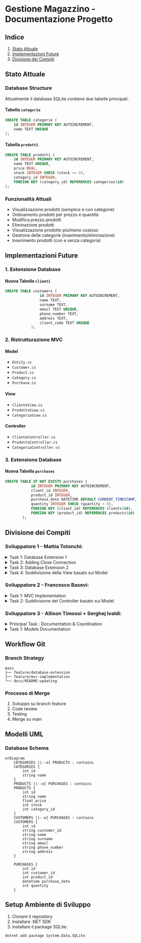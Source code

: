 # Gestione Magazzino - Documentazione Progetto

## Indice
1. [Stato Attuale](#stato-attuale)
2. [Implementazioni Future](#implementazioni-future)
3. [Divisione dei Compiti](#divisione-dei-compiti)

## Stato Attuale

### Database Structure
Attualmente il database SQLite contiene due tabelle principali:

#### Tabella `categorie`
```sql
CREATE TABLE categorie (
    id INTEGER PRIMARY KEY AUTOINCREMENT, 
    name TEXT UNIQUE
);
```

#### Tabella `prodotti`
```sql
CREATE TABLE prodotti (
    id INTEGER PRIMARY KEY AUTOINCREMENT, 
    name TEXT UNIQUE, 
    price REAL, 
    stock INTEGER CHECK (stock >= 0), 
    category_id INTEGER, 
    FOREIGN KEY (category_id) REFERENCES categories(id)
);
```

### Funzionalità Attuali
- Visualizzazione prodotti (semplice e con categorie)
- Ordinamento prodotti per prezzo e quantità
- Modifica prezzo prodotti
- Eliminazione prodotti
- Visualizzazione prodotto più/meno costoso
- Gestione delle categorie (inserimento/eliminazione)
- Inserimento prodotti (con e senza categoria)

## Implementazioni Future

### 1. Estensione Database
#### Nuova Tabella `clienti`
```sql
CREATE TABLE customers (
                id INTEGER PRIMARY KEY AUTOINCREMENT, 
                name TEXT, 
                surname TEXT, 
                email TEXT UNIQUE, 
                phone_number TEXT, 
                address TEXT, 
                client_code TEXT UNIQUE
            );
```

### 2. Ristrutturazione MVC
#### Model
- `Entity.cs`
- `Customer.cs`
- `Product.cs`
- `Category.cs`
- `Purchase.cs`

#### View
- `ClienteView.cs`
- `ProdottoView.cs`
- `CategoriaView.cs`

#### Controller
- `ClienteController.cs`
- `ProdottoController.cs`
- `CategoriaController.cs`

### 3. Estensione Database
#### Nuova Tabella `purchases`
```sql
CREATE TABLE IF NOT EXISTS purchases (
            id INTEGER PRIMARY KEY AUTOINCREMENT, 
            client_id INTEGER, 
            product_id INTEGER, 
            purchase_date DATETIME DEFAULT CURRENT_TIMESTAMP, 
            quantity INTEGER CHECK (quantity > 0),
            FOREIGN KEY (client_id) REFERENCES clients(id), 
            FOREIGN KEY (product_id) REFERENCES products(id)
        );
```
## Divisione dei Compiti

### Sviluppatore 1 - Mattia Totonchi: 

<details>
<summary>Task 1: Database Extension 1</summary>

**Branch**: `feature/creazione tabella clienti`
- [x] Creazione tabella `clienti`
- [x]  Test integrità database

</details>

<details>
<summary>Task 2: Adding Close Connection </summary>

- [x] Implementazione della chiusura della connessione al database
</details>

<details>
<summary>Task 3: Database Extension 2</summary>

**Branch**: `feature/creazione tabella acquisti`
- [x] Creazione tabella `purchases`
- [x] Implementazione delle relazioni necessarie
- [x] Test integrità database
- [x] Refactor del Database: spostamento da Program.cs a Database.cs
</details>

<details>
<summary>Task 4: Suddivisione della View basato sui Model</summary>

- [ ] `CustomerView.cs`: nuova view per `Customer`
- [ ] `ProductView.cs`: nuova view per `Product`
- [ ] `PurchaseView.cs`: nuova view per `Purchase`
</details>

### Sviluppatore 2 - Francesco Basevi: 
<details>
<summary>Task 1: MVC Implementation</summary>

**Branch**: `feature/mvc-implementation`

- [x] Ristrutturazione del codice esistente in pattern MVC
- [x] Traduzione del progetto originale da Italiano a Inglese
</details>

<details>
<summary>Task 2: Suddivisione del Controller basato sui Model</summary>

**Branch**: `???`

- [ ] `CustomerController.cs`: nuovo controller per `Customer`
- [ ] `ProductController.cs.cs`: nuovo controller per `Product`
- [ ] `PurchaseController.cs`: nuovo controller per `Purchase`
</details>

### Sviluppatore 3 - Allison Timossi + Serghej Ivaldi: 

<details>
<summary>Principal Task : Documentation & Coordination </summary>

**Branch**: `README-updating`

- Supervisione generale del progetto
- Mantenimento README.md **ad ogni implementazione**
- Coordinamento merge requests
</details>

<details>
<summary>Task 1: Models Documentation</summary>

**Branch**: `feature/modelName-model`
    - [x] Entity.cs
    - [x] Customer.cs
    - [x] Product.cs
    - [x] Purchase.cs

</details>

## Workflow Git

### Branch Strategy
```
main
├── feature/database-extension
├── feature/mvc-implementation
└── docs/README-updating
```

### Processo di Merge
1. Sviluppo su branch feature
2. Code review
3. Testing
4. Merge su main

## Modelli UML

### Database Schema
```mermaid
erDiagram
    CATEGORIES ||--o{ PRODUCTS : contains
    CATEGORIES {
        int id
        string name
    }
    PRODUCTS ||--o{ PURCHASES : contains
    PRODUCTS {
        int id
        string name
        float price
        int stock
        int category_id
    }
    CUSTOMERS ||--o{ PURCHASES : contains
    CUSTOMERS {
        int id
        string customer_id
        string name
        string surname
        string email
        string phone_number
        string address
    }
    
    PURCHASES {
        int id
        int customer_id
        int product_id
        datetime purchase_date
        int quantity
    }
```


## Setup Ambiente di Sviluppo
1. Clonare il repository
2. Installare .NET SDK
3. Installare il package SQLite:
```bash
dotnet add package System.Data.SQLite
```